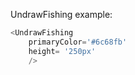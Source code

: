 UndrawFishing example:
```js 
<UndrawFishing
    primaryColor='#6c68fb'
    height= '250px'
    />
```